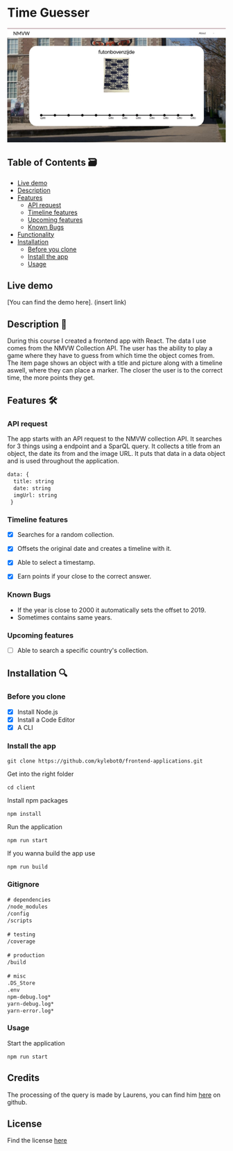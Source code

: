 # Time Guesser
![preview](https://github.com/kylebot0/frontend-applications/blob/master/client/public/images/github-images/Schermafbeelding%202019-10-29%20om%2012.35.45.png)
## Table of Contents 🗃

- [Live demo](#Live-demo)
- [Description](#Description)
- [Features](#Features)
  - [API request](#API-request)
  - [Timeline features](#Timeline-features)
  - [Upcoming features](#Upcoming-features)
  - [Known Bugs](#Known-Bugs)
- [Functionality](#Functionality)
- [Installation](#Installation)
  - [Before you clone](#Before-you-clone)
  - [Install the app](#Install-the-app)
  - [Usage](#Usage)
  
## Live demo

[You can find the demo here]. (insert link)

## Description 📝

During this course I created a frontend app with React. The data I use comes from the NMVW Collection API. The user has the ability to play a game where they have to guess from which time the object comes from. The item page shows an object with a title and picture along with a timeline aswell, where they can place a marker. The closer the user is to the correct time, the more points they get.

## Features 🛠️

### API request

The app starts with an API request to the NMVW collection API. It searches for 3 things using a endpoint and a SparQL query. It collects a title from an object, the date its from and the image URL. It puts that data in a data object and is used throughout the application.
```
data: {
  title: string
  date: string
  imgUrl: string
 }
```

### Timeline features

- [x] Searches for a random collection.
- [x] Offsets the original date and creates a timeline with it.
- [x] Able to select a timestamp.
- [x] Earn points if your close to the correct answer.


### Known Bugs

- If the year is close to 2000 it automatically sets the offset to 2019.
- Sometimes contains same years.

### Upcoming features

- [ ] Able to search a specific country's collection.


## Installation 🔍

### Before you clone

- [x] Install Node.js
- [x] Install a Code Editor
- [x] A CLI

### Install the app
```
git clone https://github.com/kylebot0/frontend-applications.git
```
Get into the right folder
```
cd client
```
Install npm packages
```
npm install
```
Run the application
```
npm run start
```
If you wanna build the app use
```
npm run build
```
### Gitignore
```
# dependencies
/node_modules
/config
/scripts

# testing
/coverage

# production
/build

# misc
.DS_Store
.env
npm-debug.log*
yarn-debug.log*
yarn-error.log*
```

### Usage

Start the application
```
npm run start
```

## Credits

The processing of the query is made by Laurens, you can find him [here](https://github.com/razpudding) on github.

## License
Find the license [here](https://github.com/kylebot0/frontend-applications/blob/master/LICENSE)


